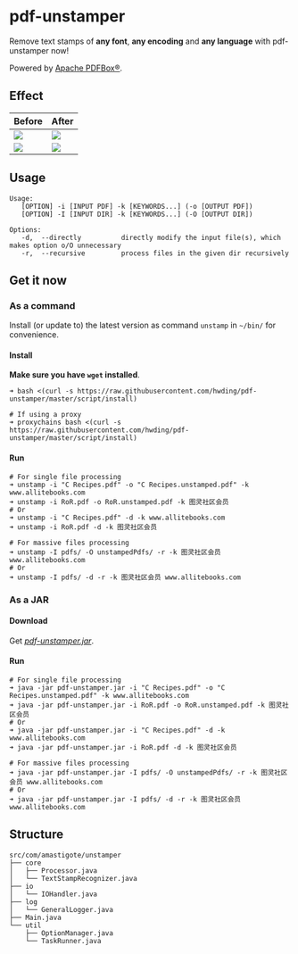 # pdf-unstamper
Remove text stamps of **any font**, **any encoding** and **any language** with pdf-unstamper now!

Powered by [Apache PDFBox®](https://pdfbox.apache.org/).

## Effect
<table>
<thead>
<tr>
<th>Before</th>
<th>After</th>
</tr>
</thead>
<tbody>
<tr>
<td><img src="https://github.com/hwding/pdf-unstamper/blob/master/art/before.png"></td>
<td><img src="https://github.com/hwding/pdf-unstamper/blob/master/art/after.png"></td>
</tr>
<tr>
<td><img src="https://github.com/hwding/pdf-unstamper/blob/master/art/before-ituring.png"></td>
<td><img src="https://github.com/hwding/pdf-unstamper/blob/master/art/after-ituring.png"></td>
</tr>
</tbody>
</table>

## Usage
```
Usage: 
   [OPTION] -i [INPUT PDF] -k [KEYWORDS...] (-o [OUTPUT PDF])
   [OPTION] -I [INPUT DIR] -k [KEYWORDS...] (-O [OUTPUT DIR])

Options:
   -d,  --directly          directly modify the input file(s), which makes option o/O unnecessary
   -r,  --recursive         process files in the given dir recursively
```

## Get it now
### As a command
Install (or update to) the latest version as command `unstamp` in `~/bin/` for convenience.
#### Install
**Make sure you have `wget` installed**.
```
➜ bash <(curl -s https://raw.githubusercontent.com/hwding/pdf-unstamper/master/script/install)

# If using a proxy
➜ proxychains bash <(curl -s https://raw.githubusercontent.com/hwding/pdf-unstamper/master/script/install)
```
#### Run
```
# For single file processing
➜ unstamp -i "C Recipes.pdf" -o "C Recipes.unstamped.pdf" -k www.allitebooks.com
➜ unstamp -i RoR.pdf -o RoR.unstamped.pdf -k 图灵社区会员
# Or
➜ unstamp -i "C Recipes.pdf" -d -k www.allitebooks.com
➜ unstamp -i RoR.pdf -d -k 图灵社区会员
 
# For massive files processing
➜ unstamp -I pdfs/ -O unstampedPdfs/ -r -k 图灵社区会员 www.allitebooks.com
# Or
➜ unstamp -I pdfs/ -d -r -k 图灵社区会员 www.allitebooks.com
```

### As a JAR
#### Download
Get [*pdf-unstamper.jar*](https://github.com/hwding/pdf-unstamper/releases).
#### Run
```
# For single file processing
➜ java -jar pdf-unstamper.jar -i "C Recipes.pdf" -o "C Recipes.unstamped.pdf" -k www.allitebooks.com
➜ java -jar pdf-unstamper.jar -i RoR.pdf -o RoR.unstamped.pdf -k 图灵社区会员
# Or
➜ java -jar pdf-unstamper.jar -i "C Recipes.pdf" -d -k www.allitebooks.com
➜ java -jar pdf-unstamper.jar -i RoR.pdf -d -k 图灵社区会员
 
# For massive files processing
➜ java -jar pdf-unstamper.jar -I pdfs/ -O unstampedPdfs/ -r -k 图灵社区会员 www.allitebooks.com
# Or
➜ java -jar pdf-unstamper.jar -I pdfs/ -d -r -k 图灵社区会员 www.allitebooks.com
```
## Structure
```
src/com/amastigote/unstamper
├── core
│   ├── Processor.java
│   └── TextStampRecognizer.java
├── io
│   └── IOHandler.java
├── log
│   └── GeneralLogger.java
├── Main.java
└── util
    ├── OptionManager.java
    └── TaskRunner.java
```
